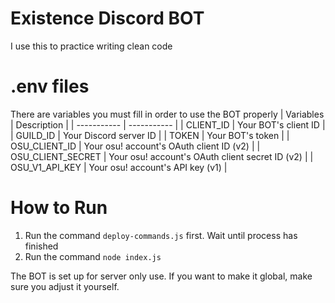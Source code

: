# Existence Discord BOT
I use this to practice writing clean code

# .env files
There are variables you must fill in order to use the BOT properly
| Variables | Description |
| ----------- | ----------- |
| CLIENT_ID | Your BOT's client ID |
| GUILD_ID | Your Discord server ID |
| TOKEN | Your BOT's token |
| OSU_CLIENT_ID | Your osu! account's OAuth client ID (v2) |
| OSU_CLIENT_SECRET | Your osu! account's OAuth client secret ID (v2) |
| OSU_V1_API_KEY | Your osu! account's API key (v1) |

# How to Run
1. Run the command `deploy-commands.js` first. Wait until process has finished
2. Run the command `node index.js`

The BOT is set up for server only use. If you want to make it global, make sure you adjust it yourself.
